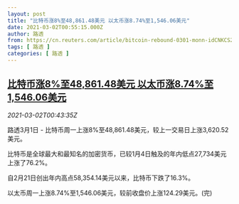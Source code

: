 ```yaml
---
layout: post
title: "比特币涨8%至48,861.48美元 以太币涨8.74%至1,546.06美元"
date: 2021-03-02T00:55:15.000Z
author: 路透
from: https://cn.reuters.com/article/bitcoin-rebound-0301-monn-idCNKCS2AU01Y
tags: [ 路透 ]
categories: [ 路透 ]
---
```

<!--1614646515000-->
[比特币涨8%至48,861.48美元 以太币涨8.74%至1,546.06美元](https://cn.reuters.com/article/bitcoin-rebound-0301-monn-idCNKCS2AU01Y)
------

<div>
<div><i>2021-03-02T00:43:35Z</i></div><p>路透3月1日 - 比特币周一上涨8%至48,861.48美元，较上一交易日上涨3,620.52美元。</p><p>比特币是全球最大和最知名的加密货币，已较1月4日触及的年内低点27,734美元上涨了76.2%。</p><p>自2月21日创出年内高点58,354.14美元以来，比特币下跌了16.3%。</p><p>以太币周一上涨8.74%至1,546.06美元，较前收盘价上涨124.29美元。(完)</p>
</div>
